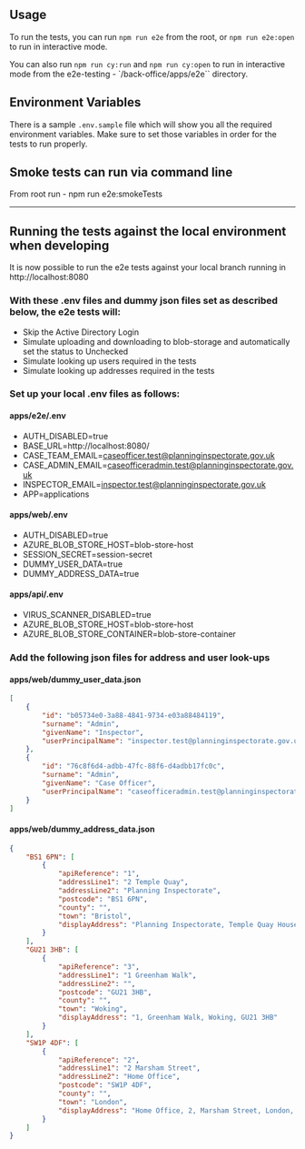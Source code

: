 ## Usage

To run the tests, you can run `npm run e2e` from the root, or `npm run e2e:open` to run in interactive mode. 

You can also run `npm run cy:run` and `npm run cy:open` to run in interactive mode from the e2e-testing - `/back-office/apps/e2e`` directory.

## Environment Variables

There is a sample `.env.sample` file which will show you all the required environment variables. Make sure to set those variables in order for the tests to run properly.


## Smoke tests can run via command line
From root run - npm run e2e:smokeTests

***

## Running the tests against the local environment when developing

It is now possible to run the e2e tests against your local branch running in http://localhost:8080  

### With these .env files and dummy json files set as described below, the e2e tests will:

- Skip the Active Directory Login
- Simulate uploading and downloading to blob-storage and automatically set the status to Unchecked
- Simulate looking up users required in the tests
- Simulate looking up addresses required in the tests

### Set up your local .env files as follows:

#### apps/e2e/.env
- AUTH_DISABLED=true
- BASE_URL=http://localhost:8080/
- CASE_TEAM_EMAIL=caseofficer.test@planninginspectorate.gov.uk
- CASE_ADMIN_EMAIL=caseofficeradmin.test@planninginspectorate.gov.uk
- INSPECTOR_EMAIL=inspector.test@planninginspectorate.gov.uk
- APP=applications


#### apps/web/.env
- AUTH_DISABLED=true
- AZURE_BLOB_STORE_HOST=blob-store-host
- SESSION_SECRET=session-secret
- DUMMY_USER_DATA=true
- DUMMY_ADDRESS_DATA=true

#### apps/api/.env
- VIRUS_SCANNER_DISABLED=true
- AZURE_BLOB_STORE_HOST=blob-store-host
- AZURE_BLOB_STORE_CONTAINER=blob-store-container

### Add the following json files for address and user look-ups

#### apps/web/dummy_user_data.json
```json 
[ 
	{
		"id": "b05734e0-3a88-4841-9734-e03a88484119",
		"surname": "Admin",
		"givenName": "Inspector",
		"userPrincipalName": "inspector.test@planninginspectorate.gov.uk"
	},
	{
		"id": "76c8f6d4-adbb-47fc-88f6-d4adbb17fc0c",
		"surname": "Admin",
		"givenName": "Case Officer",
		"userPrincipalName": "caseofficeradmin.test@planninginspectorate.gov.uk"
	}
]
```

#### apps/web/dummy_address_data.json
```json 
{
	"BS1 6PN": [
		{
			"apiReference": "1",
			"addressLine1": "2 Temple Quay",
			"addressLine2": "Planning Inspectorate",
			"postcode": "BS1 6PN",
			"county": "",
			"town": "Bristol",
			"displayAddress": "Planning Inspectorate, Temple Quay House, 2, The Square, Temple Quay, Bristol, BS1 6PN"
		}
	],
	"GU21 3HB": [
		{
			"apiReference": "3",
			"addressLine1": "1 Greenham Walk",
			"addressLine2": "",
			"postcode": "GU21 3HB",
			"county": "",
			"town": "Woking",
			"displayAddress": "1, Greenham Walk, Woking, GU21 3HB"
		}
	],
	"SW1P 4DF": [
		{
			"apiReference": "2",
			"addressLine1": "2 Marsham Street",
			"addressLine2": "Home Office",
			"postcode": "SW1P 4DF",
			"county": "",
			"town": "London",
			"displayAddress": "Home Office, 2, Marsham Street, London, SW1P 4DF"
		}
	]
}
```
